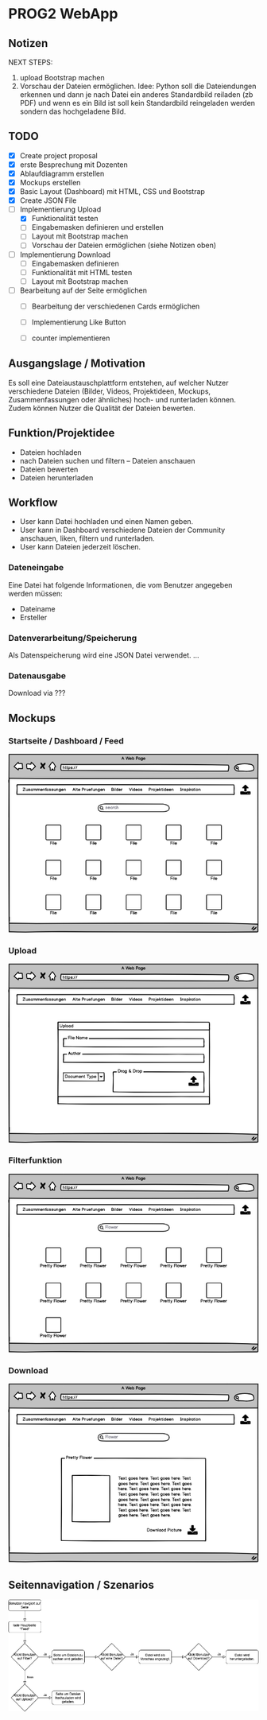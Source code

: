 # PROG2 WebApp

## Notizen
NEXT STEPS:
1) upload Bootstrap machen
2) Vorschau der Dateien ermöglichen. Idee: Python soll die Dateiendungen erkennen und dann je nach Datei ein anderes Standardbild reiladen (zb PDF) und wenn es ein Bild ist soll kein Standardbild reingeladen werden sondern das hochgeladene Bild.

## TODO
- [x] Create project proposal
- [x] erste Besprechung mit Dozenten
- [x] Ablaufdiagramm erstellen
- [X] Mockups erstellen
- [X] Basic Layout (Dashboard) mit HTML, CSS und Bootstrap
- [X] Create JSON File
- [ ] Implementierung Upload
  - [X] Funktionalität testen
  - [ ] Eingabemasken definieren und erstellen
  - [ ] Layout mit Bootstrap machen
  - [ ] Vorschau der Dateien ermöglichen (siehe Notizen oben)
- [ ] Implementierung Download
  - [ ] Eingabemasken definieren
  - [ ] Funktionalität mit HTML testen
  - [ ] Layout mit Bootstrap machen
- [ ] Bearbeitung auf der Seite ermöglichen
  - [ ] Bearbeitung der verschiedenen Cards ermöglichen
  - [ ] Implementierung Like Button
  - [ ] counter implementieren


## Ausgangslage / Motivation
Es soll eine Dateiaustauschplattform entstehen, auf welcher Nutzer verschiedene Dateien (Bilder, Videos, Projektideen, Mockups, Zusammenfassungen oder ähnliches) hoch- und runterladen können. Zudem können Nutzer die Qualität der Dateien bewerten.

## Funktion/Projektidee
- Dateien hochladen
- nach Dateien suchen und filtern
– Dateien anschauen
- Dateien bewerten
- Dateien herunterladen

## Workflow
- User kann Datei hochladen und einen Namen geben.
- User kann in Dashboard verschiedene Dateien der Community anschauen, liken, filtern und runterladen.
- User kann Dateien jederzeit löschen.

### Dateneingabe
Eine Datei hat folgende Informationen, die vom Benutzer angegeben werden müssen:
- Dateiname
- Ersteller

### Datenverarbeitung/Speicherung
Als Datenspeicherung wird eine JSON Datei verwendet.
...

### Datenausgabe
Download via ???

## Mockups
### Startseite / Dashboard / Feed
![Startsite](./mockups/Startsite.png)

### Upload
![Upload](./mockups/Upload.png)

### Filterfunktion
![Filter](./mockups/Filter.png)

### Download
![Download](./mockups/Download.png)

## Seitennavigation / Szenarios
![Scenarios](./scenarios/scenarios.png)
